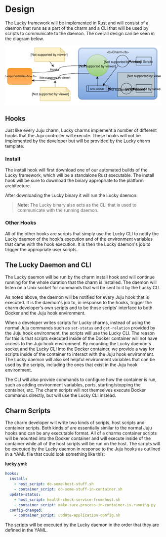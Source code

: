 # Design

The Lucky framework will be implemented in [Rust] and will consist of a daemon that runs as a part of the charm and a CLI that will be used by scripts to communicate to the daemon. The overall design can be seen in the diagram below.

![charm-framework-diagram](./assets/lucky-framework.svg)

[rust]: https://www.rust-lang.org/

## Hooks

Just like every Juju charm, Lucky charms implement a number of different hooks that the Juju controller will execute. These hooks will not be implemented by the developer but will be provided by the Lucky charm template.

### Install

The install hook will first download one of our automated builds of the Lucky framework, which will be a standalone Rust executable. The install hook will be sure to download the binary appropriate to the platform architecture.

After downloading the Lucky binary it will run the Lucky daemon.

> **Note:** The Lucky binary also acts as the CLI that is used to communicate with the running daemon.

### Other Hooks

All of the other hooks are scripts that simply use the Lucky CLI to notify the Lucky daemon of the hook's execution and of the environment variables that came with the hook execution. It is then the Lucky daemon's job to trigger the appropriate user scripts.

## The Lucky Daemon and CLI

The Lucky daemon will be run by the charm install hook and will continue running for the whole duration that the charm is installed. The daemon will listen on a Unix socket for commands that will be sent to it by the Lucky CLI.

As noted above, the daemon will be notified for every Juju hook that is executed. It is the daemon's job to, in response to the hooks, trigger the charm developer's own scripts and to be those scripts' interface to both Docker and the Juju hook environment.

When a developer writes scripts for Lucky charms, instead of using the normal Juju commands such as `set-status` and `get-relation` provided by the Juju hook environment, the scripts will use the Lucky CLI. The reason for this is that scripts executed inside of the Docker container will not have access to the Juju hook environment. By mounting the Lucky daemon's socket and the Lucky CLI into the Docker container, we provide a way for scripts inside of the container to interact with the Juju hook environment. The Lucky daemon will also set helpful environment variables that can be used by the scripts, including the ones that exist in the Juju hook environment.

The CLI will also provide commands to configure how the container is run, such as adding environment variables, ports, starting/stopping the container, etc. The charm scripts will not themselves execute Docker commands directly, but will use the Lucky CLI instead.

## Charm Scripts

The charm developer will write two kinds of scripts, host scripts and container scripts. Both kinds of are essentially similar to the normal Juju hooks and can be any executable format. All of a charms container scripts will be mounted into the Docker container and will execute inside of the container while all of the host scripts will be run on the host. The scripts will be executed by the Lucky daemon in response to the Juju hooks as outlined in a YAML file that could look something like this:

**lucky.yml:**
```yaml
hooks:
  install:
    - host_script: do-some-host-stuff.sh
    - container_script: do-some-stuff-in-container.sh
  update-status:
    - host_script: health-check-service-from-host.sh
    - container_script: make-sure-process-in-container-is-running.py
  config-changed:
    - container_script: update-application-config.sh
```

The scripts will be executed by the Lucky daemon in the order that they are defined in the YAML.
